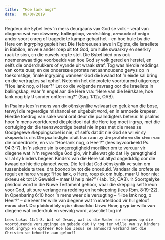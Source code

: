 ```yaml
---
title:  “Hoe lank nog?”
date:   08/09/2019
---
```


Regdeur die Bybel lees ’n mens deurgaans van God se volk – veral van diegene wat met slawerny, ballingskap, verdrukking, armoede of enige ander soort onreg of tragedie te kampe gehad het – en hoe hulle by die Here om ingryping gepleit het. Die Hebreeuse slawe in Egipte, die Israeliete in Babilon, en vele ander roep uit tot God, om hulle swaarkry en seerkry raak te sien, en die euwels reg te stel. Die Bybel bied ons ook noemenswaardige voorbeelde van hoe God sy volk gered en herstel, en selfs die onderdrukkers of vyande uit wraak straf. Tog was hierdie reddings van korte duur, en die onderskeie profete het aanhoudend gewys op ’n toekomstige, finale ingryping wanneer God die kwaad tot ’n einde sal bring en die vertraptes sal ophef. Nietemin het dié profete voortdurend uitgeroep: “Hoe lank nog, o Heer?” Let op die volgende navraag oor die Israeliete in ballingskap, waar ’n engel aan die Here vra: “Here van die leërskare, hoe lank nog bly U sonder ontferming?” (Sag. 1:12a, OAB). 

In Psalms lees ’n mens van die oënskynlike welvaart en geluk van die bose, terwyl die regverdige mishandel en uitgebuit word, en in armoede krepeer. Hierdie toedrag van sake word oral deur die psalmdigters betreur. In psalms hoor ’n mens voortdurend die pleidooi dat die Here tog moet ingryp, met die oortuiging dat die teenswoordige bestel nie in pas met die mens se Godgegewe skeppingsdoel is nie, of selfs dat dit nie God se wil vir sy skepsels is nie. Die psalmdigter sluit hom aan by die profete en die stem van die onderdrukte, en vra: “Hoe lank nog, o Heer?” (lees byvoorbeeld Ps. 94:3-7). In ’n sekere sin is ongeregtigheid moeiliker om te verduur vir diegene wat in ’n regverdige God glo, vir hulle wat glo dat Hy geregtigheid vir al sy kinders begeer. Kinders van die Here sal altyd ongeduldig oor die kwaad op hierdie planeet wees. Die feit dat God oënskynlik versuim om tussenbeide te tree, dra boonop by tot die ongeduld. Vandaar die profete se reguit en harde vraag: “Hoe lank, o Here, roep ek om hulp, maar U hoor nie; skreeu ek tot U: Geweld! – maar U help nie?” (Hab. 1:2, OAB). ’n Soortgelyke pleidooi word in die Nuwe Testament gehoor, waar die skepping self kreun voor God, uit pure verlange na redding en herskepping (lees Rom. 8:19-22). In Openbaring 6:10 hoor ’n mens weer die versugting – “Hoe lank nog, o Heer?” – dié keer ter wille van diegene wat ’n marteldood vir hul geloof moes sterf. Die pleidooi bly egter dieselfde: Liewe Heer, gryp ter wille van diegene wat onderdruk en vervolg word, asseblief tog in! 

`Lees Lukas 18:1-8. Wat sê Jesus, wat is die Vader se respons op die voortdurende versugtinge en gebede dat Hy tog ter wille van sy kinders moet ingryp en optree? Hoe hou Jesus se antwoord verband met die Christen se behoefte aan geloof?`